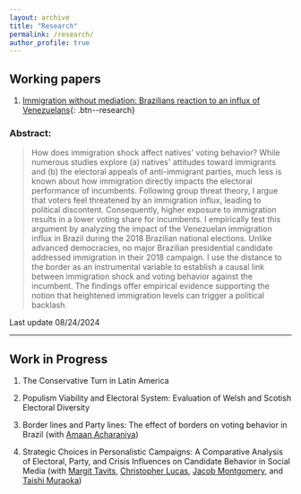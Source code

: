 ```yaml
---
layout: archive
title: "Research"
permalink: /research/
author_profile: true
---
```


## Working papers

1. [Immigration without mediation: Brazilians reaction to an influx of Venezuelans](/files/immigration_without_mediation.pdf){: .btn--research}

### Abstract:

 > How does immigration shock affect natives' voting behavior? While numerous studies explore (a) natives' attitudes toward immigrants and (b) the electoral appeals of anti-immigrant parties, much less is known about how immigration directly impacts the electoral performance of incumbents. Following group threat theory, I argue that voters feel threatened by an immigration influx, leading to political discontent. Consequently, higher exposure to immigration results in a lower voting share for incumbents. I empirically test this argument by analyzing the impact of the Venezuelan immigration influx in Brazil during the 2018 Brazilian national elections. Unlike  advanced democracies, no major Brazilian presidential candidate addressed immigration in their 2018 campaign. I use the distance to the border as an instrumental variable to establish a causal link between immigration shock and voting behavior against the incumbent. The findings offer empirical evidence supporting the notion that heightened immigration levels can trigger a political backlash.


Last update 08/24/2024

---

## Work in Progress

1. The Conservative Turn in Latin America

2. Populism Viability and Electoral System: Evaluation of Welsh and Scotish Electoral Diversity

3. Border lines and Party lines: The effect of borders on voting behavior in Brazil (with [Amaan Acharaniya](https://sites.wustl.edu/amaancharaniya/))

4. Strategic Choices in Personalistic Campaigns: A Comparative Analysis of Electoral, Party, and Crisis Influences on Candidate Behavior in Social Media (with [Margit Tavits](https://sites.wustl.edu/mtavits/), [Christopher Lucas](https://christopherlucas.org), [Jacob Montgomery](https://sites.wustl.edu/montgomery/), and [Taishi Muraoka](https://www.taishimuraoka.com))